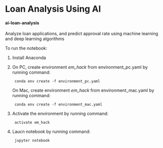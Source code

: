 # Loan Analysis Using AI

#### ai-loan-analysis

Analyze loan applications, and predict approval rate using machine learning and deep learning algorithms

To run the notebook:

1. Install Anaconda
2. On PC, create environment *em_hack* from environment_pc.yaml by running command:

        conda env create -f environment_pc.yaml
        
   On Mac, create environment *em_hack* from environment_mac.yaml by running command:

        conda env create -f environment_mac.yaml
          
3. Activate the environment by running command: 

        activate em_hack
4. Laucn notebook by running command: 

        jupyter notebook